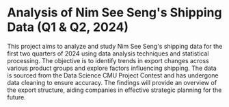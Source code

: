 # Analysis of Nim See Seng's Shipping Data (Q1 & Q2, 2024)

This project aims to analyze and study Nim See Seng's shipping data for the first two quarters of 2024 using data analysis techniques and statistical processing. The objective is to identify trends in export changes across various product groups and explore factors influencing shipping. The data is sourced from the Data Science CMU Project Contest and has undergone data cleaning to ensure accuracy. The findings will provide an overview of the export structure, aiding companies in effective strategic planning for the future.
